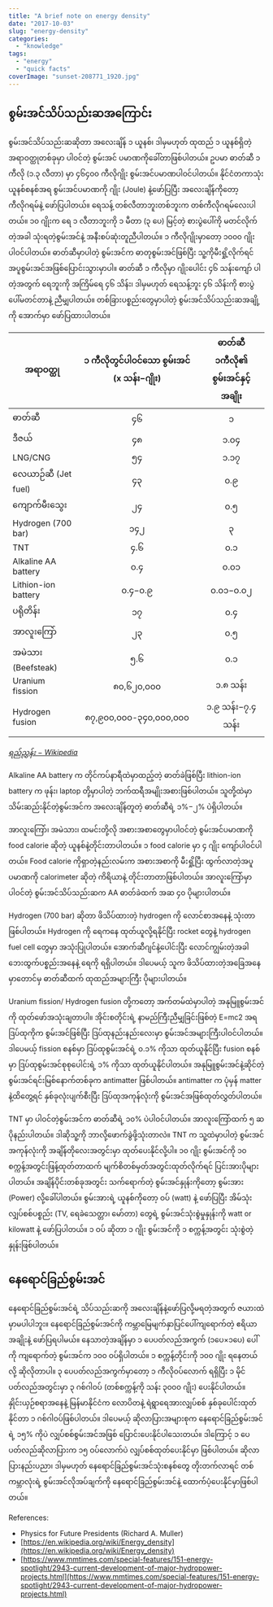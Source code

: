 ```yaml
---
title: "A brief note on energy density"
date: "2017-10-03"
slug: "energy-density"
categories:
  - "knowledge"
tags:
  - "energy"
  - "quick facts"
coverImage: "sunset-208771_1920.jpg"
---
```


## စွမ်းအင်သိပ်သည်းဆအကြောင်း

စွမ်းအင်သိပ်သည်းဆဆိုတာ အလေးချိန် ၁ ယူနစ်၊ ဒါမှမဟုတ် ထုထည် ၁ ယူနစ်ရှိတဲ့ အရာဝတ္ထုတစ်ခုမှာ ပါဝင်တဲ့ စွမ်းအင် ပမာဏကိုခေါ်တာဖြစ်ပါတယ်။ ဥပမာ ဓာတ်ဆီ ၁ ကီလို (၁.၃ လီတာ) မှာ ၄၆၄၀၀ ကီလိုဂျိုး စွမ်းအင်ပမာဏပါဝင်ပါတယ်။ နိုင်ငံတကာသုံး ယူနစ်စနစ်အရ စွမ်းအင်ပမာဏကို ဂျိုး (Joule) နဲ့ဖော်ပြပြီး အလေးချိန်ကိုတော့ ကီလိုဂရမ်နဲ့ ဖော်ပြပါတယ်။ ရေသန့် တစ်လီတာဘူးတစ်ဘူးက တစ်ကီလိုဂရမ်လေးပါတယ်။ ၁၀ ဂျိုးက ရေ ၁ လီတာဘူးကို ၁ မီတာ (၃ ပေ) မြင့်တဲ့ စားပွဲပေါ်ကို မတင်လိုက်တဲ့အခါ သုံးရတဲ့စွမ်းအင်နဲ့ အနီးစပ်ဆုံးတူညီပါတယ်။ ၁ ကီလိုဂျိုးမှာတော့ ၁၀၀၀ ဂျိုး ပါဝင်ပါတယ်။ ဓာတ်ဆီမှာပါတဲ့ စွမ်းအင်က ဓာတုစွမ်းအင်ဖြစ်ပြီး သူ့ကိုမီးရှို့လိုက်ရင် အပူစွမ်းအင်အဖြစ်ပြောင်းသွားမှာပါ။ ဓာတ်ဆီ ၁ ကီလိုမှာ ဂျိုးပေါင်း ၄၆ သန်းကျော် ပါတဲ့အတွက် ရေဘူးကို အကြိမ်ရေ ၄၆ သိန်း၊ ဒါမှမဟုတ် ရေသန့်ဘူး ၄၆ သိန်းကို စားပွဲပေါ်မတင်တာနဲ့ ညီမျှပါတယ်။ တစ်ခြားပစ္စည်းတွေမှာပါတဲ့ စွမ်းအင်သိပ်သည်းဆအချို့ကို အောက်မှာ ဖော်ပြထားပါတယ်။

| အရာဝတ္ထု           | ၁ ကီလိုတွင်ပါဝင်သော စွမ်းအင် (x သန်း−ဂျိုး) | ဓာတ်ဆီ ၁ကီလို၏ စွမ်းအင်နှင့် အချိုး |
| ------------------- | :-------------------------------------------: | :-----------------------------------: |
| ဓာတ်ဆီ              | ၄၆                                          | ၁                                   |
| ဒီဇယ်               | ၄၈                                          | ၁.၀၄                                |
| LNG/CNG             | ၅၄                                          | ၁.၁၇                                |
| လေယာဉ်ဆီ (Jet fuel) | ၄၃                                          | ၀.၉                                 |
| ကျောက်မီးသွေး       | ၂၄                                          | ၀.၅                                 |
| Hydrogen (700 bar)  | ၁၄၂                                         | ၃                                   |
| TNT                 | ၄.၆                                         | ၀.၁                                 |
| Alkaline AA battery | ၀.၄                                         | ၀.၀၁                                |
| Lithion-ion battery | ၀.၄−၀.၉                                     | ၀.၀၁−၀.၀၂                           |
| ပရိုတိန်း           | ၁၇                                          | ၀.၄                                 |
| အာလူးကြော်          | ၂၃                                          | ၀.၅                                 |
| အမဲသား (Beefsteak)  | ၅.၆                                         | ၀.၁                                 |
| Uranium fission     | ၈၀,၆၂၀,၀၀၀                                  | ၁.၈ သန်း                            |
| Hydrogen fusion     | ၈၇,၉၀၀,၀၀၀-၃၄၀,၀၀၀,၀၀၀                      | ၁.၉ သန်း−၇.၄ သန်း                   |

_[ရည်ညွှန်း − Wikipedia](https://en.wikipedia.org/wiki/Energy_density)_

Alkaline AA battery က တိုင်ကပ်နာရီထဲမှာထည့်တဲ့ ဓာတ်ခဲဖြစ်ပြီး lithion-ion battery က ဖုန်း၊ laptop တို့မှာပါတဲ့ ဘက်ထရီအမျိုးအစားဖြစ်ပါတယ်။ သူတို့ထဲမှာသိမ်းဆည်းနိုင်တဲ့စွမ်းအင်က အလေးချိန်တူတဲ့ ဓာတ်ဆီရဲ့ ၁%−၂% ပဲရှိပါတယ်။

အာလူးကြော်၊ အမဲသား၊ ထမင်းတို့လို အစားအစာတွေမှာပါဝင်တဲ့ စွမ်းအင်ပမာဏကို food calorie ဆိုတဲ့ ယူနစ်နဲ့တိုင်းတာပါတယ်။ ၁ food calorie မှာ ၄ ဂျိုး ကျော်ပါဝင်ပါတယ်။ Food calorie ကိုရှာတဲ့နည်းလမ်းက အစားအစာကို မီးရှို့ပြီး ထွက်လာတဲ့အပူပမာဏကို calorimeter ဆိုတဲ့ ကိရိယာနဲ့ တိုင်းတာတာဖြစ်ပါတယ်။ အာလူးကြော်မှာပါဝင်တဲ့ စွမ်းအင်သိပ်သည်းဆက AA ဓာတ်ခဲထက် အဆ ၄၀ ပိုများပါတယ်။

Hydrogen (700 bar) ဆိုတာ ဖိသိပ်ထားတဲ့ hydrogen ကို လောင်စာအနေနဲ့ သုံးတာဖြစ်ပါတယ်။ Hydrogen ကို ရေကနေ ထုတ်ယူလို့ရနိုင်ပြီး rocket တွေနဲ့ hydrogen fuel cell တွေမှာ အသုံးပြုပါတယ်။ အောက်ဆီဂျင်နဲ့ပေါင်းပြီး လောင်ကျွမ်းတဲ့အခါ ဘေးထွက်ပစ္စည်းအနေနဲ့ ရေကို ရရှိပါတယ်။ ဒါပေမယ့် သူက ဖိသိပ်ထားတဲ့အခြေအနေမှာတောင်မှ ဓာတ်ဆီထက် ထုထည်အများကြီး ပိုများပါတယ်။

Uranium fission/ Hydrogen fusion တို့ကတော့ အက်တမ်ထဲမှာပါတဲ့ အနုမြူစွမ်းအင်ကို ထုတ်ဖော်အသုံးချတာပါ။ အိုင်းစတိုင်းရဲ့ နာမည်ကြီးညီမျှခြင်းဖြစ်တဲ့ E=mc2 အရ ဒြပ်ထုကိုက စွမ်းအင်ဖြစ်ပြီး ဒြပ်ထုနည်းနည်းလေးမှာ စွမ်းအင်အများကြီးပါဝင်ပါတယ်။ ဒါပေမယ့် fission စနစ်မှာ ဒြပ်ထုစွမ်းအင်ရဲ့ ၀.၁% ကိုသာ ထုတ်ယူနိုင်ပြီး fusion စနစ်မှာ ဒြပ်ထုစွမ်းအင်စုစုပေါင်းရဲ့ ၁% ကိုသာ ထုတ်ယူနိုင်ပါတယ်။ အနုမြူစွမ်းအင်နဲ့ဆိုင်တဲ့ စွမ်းအင်ရင်းမြစ်နောက်တစ်ခုက antimatter ဖြစ်ပါတယ်။ antimatter က ပုံမှန် matter နဲ့ထိတွေ့ရင် နှစ်ခုလုံးပျက်စီးပြီး ဒြပ်ထုအကုန်လုံးကို စွမ်းအင်အဖြစ်ထုတ်လွှတ်ပါတယ်။

TNT မှာ ပါဝင်တဲ့စွမ်းအင်က ဓာတ်ဆီရဲ့ ၁၀% ပဲပါဝင်ပါတယ်။ အာလူးကြော်ထက် ၅ ဆပိုနည်းပါတယ်။ ဒါဆိုသူ့ကို ဘာလို့ဖောက်ခွဲဖို့သုံးတာလဲ။ TNT က သူ့ထဲမှာပါတဲ့ စွမ်းအင်အကုန်လုံးကို အချိန်တိုလေးအတွင်းမှာ ထုတ်ပေးနိုင်လို့ပါ။ ၁၀ ဂျိုး စွမ်းအင်ကို ၁၀ စက္ကန့်အတွင်းဖြန့်ထုတ်တာထက် မျက်စိတစ်မှတ်အတွင်းထုတ်လိုက်ရင် ပြင်းအားပိုများပါတယ်။ အချိန်ပိုင်းတစ်ခုအတွင်း သက်ရောက်တဲ့ စွမ်းအင်နှုန်းကိုတော့ စွမ်းအား (Power) လို့ခေါ်ပါတယ်။ စွမ်းအားရဲ့ ယူနစ်ကိုတော့ ဝပ် (watt) နဲ့ ဖော်ပြပြီး အိမ်သုံးလျှပ်စစ်ပစ္စည်း (TV, ရေခဲသေတ္တာ၊ မော်တာ) တွေရဲ့ စွမ်းအင်သုံးစွဲမှုနှုန်းကို watt or kilowatt နဲ့ ဖော်ပြပါတယ်။ ၁ ဝပ် ဆိုတာ ၁ ဂျိုး စွမ်းအင်ကို ၁ စက္ကန့်အတွင်း သုံးစွဲတဲ့နှုန်းဖြစ်ပါတယ်။

## နေရောင်ခြည်စွမ်းအင်

နေရောင်ခြည်စွမ်းအင်ရဲ့ သိပ်သည်းဆကို အလေးချိန်နဲ့ဖော်ပြလို့မရတဲ့အတွက် ဇယားထဲမှာမပါပါဘူး။ နေရောင်ခြည်စွမ်းအင်ကို ကမ္ဘာမြေမျက်နှာပြင်ပေါ်ကျရောက်တဲ့ ဧရိယာအချိုးနဲ့ ဖော်ပြရပါမယ်။ နေသာတဲ့အချိန်မှာ ၁ ပေပတ်လည်အကွက် (၁ပေ×၁ပေ) ပေါ်ကို ကျရောက်တဲ့ စွမ်းအင်က ၁၀၀ ဝပ်ရှိပါတယ်။ ၁ စက္ကန့်တိုင်းကို ၁၀၀ ဂျိုး ရနေတယ်လို့ ဆိုလိုတာပါ။ ၃ ပေပတ်လည်အကွက်မှာတော့ ၁ ကီလိုဝပ်လောက် ရရှိပြီး ၁ မိုင်ပတ်လည်အတွင်းမှာ ၃ ဂစ်ဂါဝပ် (တစ်စက္ကန့်ကို သန်း ၃၀၀၀ ဂျိုး) ပေးနိုင်ပါတယ်။ နှိုင်းယှဉ်စရာအနေနဲ့ မြန်မာနိုင်ငံက လောပိတနဲ့ ရဲရွာရေအားလျှပ်စစ် နှစ်ခုပေါင်းထုတ်နိုင်တာ ၁ ဂစ်ဂါဝပ်ဖြစ်ပါတယ်။ ဒါပေမယ့် ဆိုလာပြားအများစုက နေရောင်ခြည်စွမ်းအင်ရဲ့ ၁၅% ကိုပဲ လျှပ်စစ်စွမ်းအင်အဖြစ် ပြောင်းပေးနိုင်ပါသေးတယ်။ ဒါကြောင့် ၁ ပေပတ်လည်ဆိုလာပြားက ၁၅ ဝပ်လောက်ပဲ လျှပ်စစ်ထုတ်ပေးနိုင်မှာ ဖြစ်ပါတယ်။ ဆိုလာပြားနည်းပညာ၊ ဒါမှမဟုတ် နေရောင်ခြည်စွမ်းအင်သုံးစနစ်တွေ တိုးတက်လာရင် တစ်ကမ္ဘာလုံးရဲ့ စွမ်းအင်လိုအပ်ချက်ကို နေရောင်ခြည်စွမ်းအင်နဲ့ ထောက်ပံ့ပေးနိုင်မှာဖြစ်ပါတယ်။

References:

- Physics for Future Presidents (Richard A. Muller)
- [https://en.wikipedia.org/wiki/Energy_density](https://en.wikipedia.org/wiki/Energy_density)
- [https://www.mmtimes.com/special-features/151-energy-spotlight/2943-current-development-of-major-hydropower-projects.html](https://www.mmtimes.com/special-features/151-energy-spotlight/2943-current-development-of-major-hydropower-projects.html)
